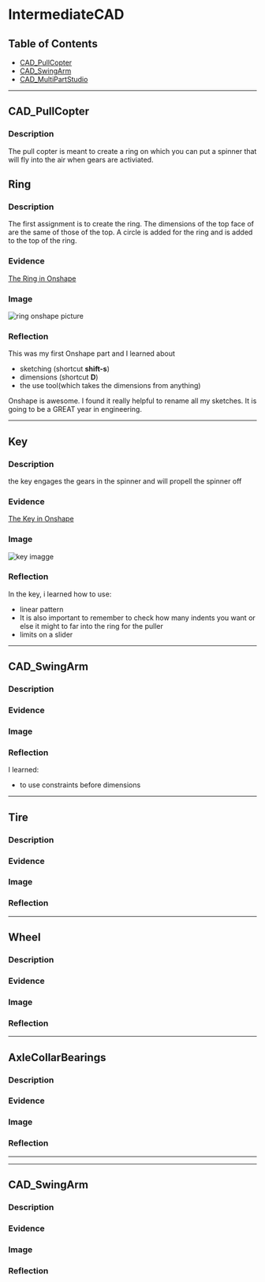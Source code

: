 # IntermediateCAD


## Table of Contents
* [CAD_PullCopter](#CAD_PullCopter)
* [CAD_SwingArm](#CAD_SwingArm)
* [CAD_MultiPartStudio](#CAD_MultiPartStudio)
---



## CAD_PullCopter

### Description
The pull copter is meant to create a ring on which you can put a spinner that will fly into the air when gears are activiated.

## Ring


### Description

The first assignment is to create the ring. The dimensions of the top face of are the same of those of the top. A circle is added for the ring and is added to the top of the ring. 

### Evidence
[The Ring in Onshape](https://cvilleschools.onshape.com/documents/73d7010c7540dad2063afac7/w/665c6b0b34cbec05f29edf63/e/8fc303e644267fed44872084)

### Image

![ring onshape picture](https://github.com/lwhitmo/IntermediateCAD/blob/main/images/ring.png)

### Reflection

This was my first Onshape part and I learned about 
* sketching (shortcut **shift-s**)
* dimensions (shortcut **D**)
* the use tool(which takes the dimensions from anything)

Onshape is awesome.  I found it really helpful to rename all my sketches.  It is going to be a GREAT year in engineering.

---


## Key

### Description
the key engages the gears in the spinner and will propell the spinner off
### Evidence
[The Key in Onshape](https://cvilleschools.onshape.com/documents/73d7010c7540dad2063afac7/w/665c6b0b34cbec05f29edf63/e/8fc303e644267fed44872084)
### Image
![key imagge](https://github.com/lwhitmo/IntermediateCAD/blob/main/images/key.png)
### Reflection
In the key, i learned how to use:
* linear pattern
* It is also important to remember to check how many indents you want or else it might to far into the ring for the puller
* limits on a slider
---

## CAD_SwingArm 

### Description

### Evidence

### Image

### Reflection
I learned:
* to use constraints before dimensions


---


## Tire

### Description

### Evidence

### Image

### Reflection

---


## Wheel

### Description

### Evidence

### Image

### Reflection

---


## AxleCollarBearings

### Description

### Evidence

### Image

### Reflection

---
---
## CAD_SwingArm 

### Description

### Evidence

### Image

### Reflection

